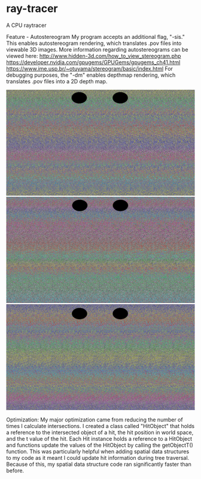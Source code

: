 # ray-tracer
A CPU raytracer

Feature - Autostereogram
My program accepts an additional flag, "-sis." This enables autostereogram rendering, which translates .pov files into viewable 3D images. More information regarding autostereograms can be viewed here:
http://www.hidden-3d.com/how_to_view_stereogram.php
https://developer.nvidia.com/gpugems/GPUGems/gpugems_ch41.html
https://www.ime.usp.br/~otuyama/stereogram/basic/index.html
For debugging purposes, the "-dm" enables depthmap rendering, which translates .pov files into a 2D depth map.

![alt text](https://github.com/zackragozzino/ray-tracer/blob/master/Output_Images/mickey_SIS.png)
![alt text](https://github.com/zackragozzino/ray-tracer/blob/master/Output_Images/valentine_SIS.png)
![alt text](https://github.com/zackragozzino/ray-tracer/blob/master/Output_Images/saturn_SIS.png)

Optimization:
My major optimization came from reducing the number of times I calculate intersections.
I created a class called "HitObject" that holds a reference to the intersected object of a hit,
the hit position in world space, and the t value of the hit. Each Hit instance holds a reference
to a HitObject and functions update the values of the HitObject by calling the getObjectT() function.
This was particularly helpful when adding spatial data structures to my code as it meant I could
update hit information during tree traversal. Because of this, my spatial data structure code
ran significantly faster than before.





